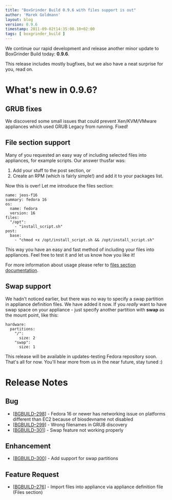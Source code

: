 ```yaml
---
title: "BoxGrinder Build 0.9.6 with files support is out"
author: 'Marek Goldmann'
layout: blog
version: 0.9.6
timestamp: 2011-09-02t14:35:00.10+02:00
tags: [ boxgrinder_build ]
---
```


We continue our rapid development and release another minor update to BoxGrinder Build today: **0.9.6**.

This release includes mostly bugfixes, but we also have a neat surprise for you, read on.

# What's new in 0.9.6?

## GRUB fixes

We discovered some small issues that could prevent Xen/KVM/VMware appliances which used GRUB Legacy from running. Fixed!

## File section support

Many of you requested an easy way of including selected files into appliances, for example scripts. Our answer thusfar was:

1. Add your stuff to the post section, or
2. Create an RPM (which is fairly simple!) and add it to your packages list.

Now this is over! Let me introduce the files section:

    name: jeos-f16
    summary: fedora 16
    os:
      name: fedora
      version: 16
    files:
      "/opt":
        - "install_script.sh"
    post:
      base:
        - "chmod +x /opt/install_script.sh && /opt/install_script.sh"

This way you have an easy and fast method of including your files into appliances. Feel free to test it and let us know how you like it!

For more information about usage please refer to [files section documentation](/tutorials/appliance-definition/#files).

## Swap support

We hadn't noticed earlier, but there was no way to specify a swap partition in appliance definition files. We have added it now. If you _really_ want to have swap space on your appliance - just specify another partition with **swap** as the mount point, like this:

    hardware:
      partitions:
        "/":
          size: 2
        "swap":
          size: 1

This release will be available in updates-testing Fedora repository soon. That's all for now. You'll hear more from us in the near future, stay tuned :)

# Release Notes

## Bug
* [[BGBUILD–298][]] - Fedora 16 or newer has networking issue on platforms different than EC2 because of biosdevname not disabled
* [[BGBUILD–299][]] - Wrong filenames in GRUB discovery
* [[BGBUILD–301][]] - Swap feature not working properly

## Enhancement
* [[BGBUILD–300][]] - Add support for swap partitions

## Feature Request
* [[BGBUILD–276][]] - Import files into appliance via appliance definition file (Files section)

[BGBUILD–301]: https://issues.jboss.org/browse/BGBUILD-301
[BGBUILD–298]: https://issues.jboss.org/browse/BGBUILD-298
[BGBUILD–299]: https://issues.jboss.org/browse/BGBUILD-299
[BGBUILD–300]: https://issues.jboss.org/browse/BGBUILD-300
[BGBUILD–276]: https://issues.jboss.org/browse/BGBUILD-276

